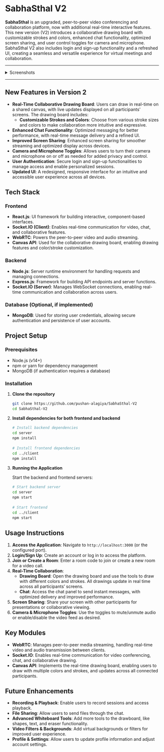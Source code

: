 # SabhaSthal V2

**SabhaSthal** is an upgraded, peer-to-peer video conferencing and collaboration platform, now with additional real-time interactive features. This new version (V2) introduces a collaborative drawing board with customizable strokes and colors, enhanced chat functionality, optimized screen sharing, and user control toggles for camera and microphone. SabhaSthal V2 also includes login and sign-up functionality and a refreshed UI, creating a seamless and versatile experience for virtual meetings and collaboration.

---

<details>
<summary>Screenshots</summary>
<br>

- ![All in one](https://github.com/pushan-alagiya/SabhaSthal-V2/blob/main/Screenshorts/Screenshot%20From%202024-11-09%2021-22-01.png?raw=true)
- ![All in one](https://github.com/pushan-alagiya/SabhaSthal-V2/blob/main/Screenshorts/Screenshot%20From%202024-11-09%2021-26-52.png?raw=true)
- ![All in one](https://github.com/pushan-alagiya/SabhaSthal-V2/blob/main/Screenshorts/Screenshot%20From%202024-11-09%2021-27-41.png?raw=true)
- ![All in one](https://github.com/pushan-alagiya/SabhaSthal-V2/blob/main/Screenshorts/Screenshot%20From%202024-11-09%2021-27-41.png?raw=true)
- ![All in one](https://github.com/pushan-alagiya/SabhaSthal-V2/blob/main/Screenshorts/Screenshot%20From%202024-11-09%2021-29-57.png?raw=true)
</details>

---

## New Features in Version 2

- **Real-Time Collaborative Drawing Board**: Users can draw in real-time on a shared canvas, with live updates displayed on all participants' screens. The drawing board includes:
  - **Customizable Strokes and Colors**: Choose from various stroke sizes and colors to make collaboration more intuitive and expressive.
- **Enhanced Chat Functionality**: Optimized messaging for better performance, with real-time message delivery and a refined UI.
- **Improved Screen Sharing**: Enhanced screen sharing for smoother streaming and optimized display across devices.
- **Camera and Microphone Toggles**: Allows users to turn their camera and microphone on or off as needed for added privacy and control.
- **User Authentication**: Secure login and sign-up functionalities to manage access and enable personalized sessions.
- **Updated UI**: A redesigned, responsive interface for an intuitive and accessible user experience across all devices.

## Tech Stack

### Frontend

- **React.js**: UI framework for building interactive, component-based interfaces.
- **Socket.IO (Client)**: Enables real-time communication for video, chat, and collaborative features.
- **WebRTC**: Powers the peer-to-peer video and audio streaming.
- **Canvas API**: Used for the collaborative drawing board, enabling drawing features and color/stroke customization.

### Backend

- **Node.js**: Server runtime environment for handling requests and managing connections.
- **Express.js**: Framework for building API endpoints and server functions.
- **Socket.IO (Server)**: Manages WebSocket connections, enabling real-time communication and collaboration across users.

### Database (Optional, if implemented)

- **MongoDB**: Used for storing user credentials, allowing secure authentication and persistence of user accounts.

## Project Setup

### Prerequisites

- Node.js (v14+)
- npm or yarn for dependency management
- MongoDB (if authentication requires a database)

### Installation

1. **Clone the repository**

   ```bash
   git clone https://github.com/pushan-alagiya/SabhaSthal-V2
   cd SabhaSthal-V2
   ```

2. **Install dependencies for both frontend and backend**

   ```bash
   # Install backend dependencies
   cd server
   npm install

   # Install frontend dependencies
   cd ../client
   npm install
   ```

3. **Running the Application**

   Start the backend and frontend servers:

   ```bash
   # Start backend server
   cd server
   npm start

   # Start frontend
   cd ../client
   npm start
   ```

## Usage Instructions

1. **Access the Application**: Navigate to `http://localhost:3000` (or the configured port).
2. **Login/Sign Up**: Create an account or log in to access the platform.
3. **Join or Create a Room**: Enter a room code to join or create a new room for a video call.
4. **Real-Time Collaboration**:
   - **Drawing Board**: Open the drawing board and use the tools to draw with different colors and strokes. All drawings update in real time across all participants’ screens.
   - **Chat**: Access the chat panel to send instant messages, with optimized delivery and improved performance.
5. **Screen Sharing**: Share your screen with other participants for presentations or collaborative viewing.
6. **Camera & Microphone Toggles**: Use the toggles to mute/unmute audio or enable/disable the video feed as desired.

## Key Modules

- **WebRTC**: Manages peer-to-peer media streaming, handling real-time video and audio transmission between clients.
- **Socket.IO**: Enables real-time communication for video conferencing, chat, and collaborative drawing.
- **Canvas API**: Implements the real-time drawing board, enabling users to draw with multiple colors and strokes, and updates across all connected participants.

## Future Enhancements

- **Recording & Playback**: Enable users to record sessions and access playback.
- **File Sharing**: Allow users to send files through the chat.
- **Advanced Whiteboard Tools**: Add more tools to the drawboard, like shapes, text, and eraser functionality.
- **Video Filters & Backgrounds**: Add virtual backgrounds or filters for improved user experience.
- **Profile & Settings**: Allow users to update profile information and adjust account settings.
